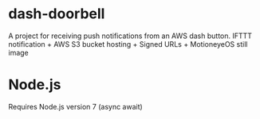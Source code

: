 # dash-doorbell
A project for receiving push notifications from an AWS dash button. IFTTT notification + AWS S3 bucket hosting + Signed URLs + MotioneyeOS still image

# Node.js
Requires Node.js version 7 (async await)
